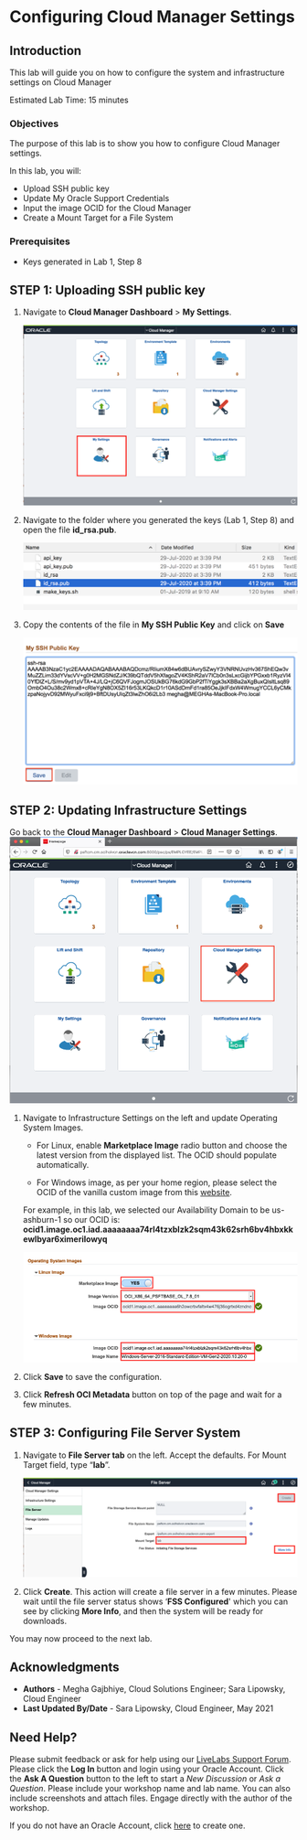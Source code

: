 # Configuring Cloud Manager Settings

## Introduction
This lab will guide you on how to configure the system and infrastructure settings on Cloud Manager

Estimated Lab Time: 15 minutes

### Objectives
The purpose of this lab is to show you how to configure Cloud Manager settings.

In this lab, you will:
* Upload SSH public key
* Update My Oracle Support Credentials
* Input the image OCID for the Cloud Manager
* Create a Mount Target for a File System

### Prerequisites
* Keys generated in Lab 1, Step 8


## **STEP 1**: Uploading SSH public key

1. Navigate to **Cloud Manager Dashboard** > **My Settings**.

    ![](./images/4.png "")

2. Navigate to the folder where you generated the keys (Lab 1, Step 8) and open the file **id_rsa.pub**.

    ![](./images/5.png "")

3. Copy the contents of the file in **My SSH Public Key** and click on **Save**

    ![](./images/6.png "")

## **STEP 2**: Updating Infrastructure Settings

Go back to the **Cloud Manager Dashboard** > **Cloud Manager Settings**. 
    ![](./images/cmhome.png "")
1.  Navigate to Infrastructure Settings on the left and update Operating System Images.     
    * For Linux, enable **Marketplace Image** radio button and choose the latest version from the displayed list. The OCID should populate automatically.

    * For Windows image, as per your home region, please select the OCID of the vanilla custom image from this [website](https://docs.oracle.com/en-us/iaas/images/image/943bdefa-8858-4b37-98e0-fd710c4aea1e/).

    For example, in this lab, we selected our Availability Domain to be us-ashburn-1 so our OCID is:    
    **ocid1.image.oc1.iad.aaaaaaaa74rl4tzxblzk2sqm43k62srh6bv4hbxkkewlbyar6ximerilowyq**
 
    ![](./images/newImage.png "")

2.	Click **Save** to save the configuration. 

3.	Click **Refresh OCI Metadata** button on top of the page and wait for a few minutes.

## **STEP 3**: Configuring File Server System

1.	Navigate to **File Server tab** on the left.  Accept the defaults. For Mount Target field, type “**lab**”.

    ![](./images/3.png "")

2.	Click **Create**.  This action will create a file server in a few minutes. Please wait until the file server status shows ‘**FSS Configured**' which you can see by clicking **More Info**, and then the system will be ready for downloads. 

You may now proceed to the next lab.

## Acknowledgments
* **Authors** - Megha Gajbhiye, Cloud Solutions Engineer; Sara Lipowsky, Cloud Engineer
* **Last Updated By/Date** - Sara Lipowsky, Cloud Engineer, May 2021

## Need Help?
Please submit feedback or ask for help using our [LiveLabs Support Forum](https://community.oracle.com/tech/developers/categories/Migrate%20SaaS%20to%20OCI). Please click the **Log In** button and login using your Oracle Account. Click the **Ask A Question** button to the left to start a *New Discussion* or *Ask a Question*.  Please include your workshop name and lab name.  You can also include screenshots and attach files.  Engage directly with the author of the workshop.

If you do not have an Oracle Account, click [here](https://profile.oracle.com/myprofile/account/create-account.jspx) to create one.